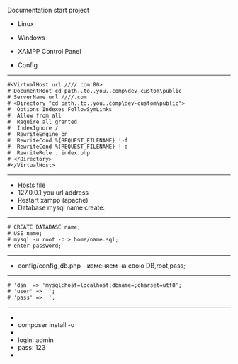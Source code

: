 Documentation start project 
- Linux 

- Windows 
- XAMPP Control Panel
- Config
- ----------------
    #<VirtualHost url ////.com:80> 
    # DocumentRoot cd path..to..you..comp\dev-custom\public
    # ServerName url ////.com
    # <Directory "cd path..to..you..comp\dev-custom\public">
    #  Options Indexes FollowSymLinks
    #  Allow from all
    #  Require all granted
    #  IndexIgnore /
    #  RewriteEngine on
    #  RewriteCond %{REQUEST_FILENAME} !-f
    #  RewriteCond %{REQUEST_FILENAME} !-d
    #  RewriteRule . index.php
    # </Directory>
    #</VirtualHost>
------------------
- Hosts file
- 127.0.0.1 you url address
- Restart xampp (apache)
- Database mysql name create:
------------------
    # CREATE DATABASE name;
    # USE name;
    # mysql -u root -p > home/name.sql;
    # enter password;
------------------
- config/config_db.php - изменяем на свою DB,root,pass;
------------------
    # 'dsn' => 'mysql:host=localhost;dbname=;charset=utf8';
    # 'user' => '';
    # 'pass' => '';
------------------

-
- composer install -o
-
- login: admin
- pass: 123
-
